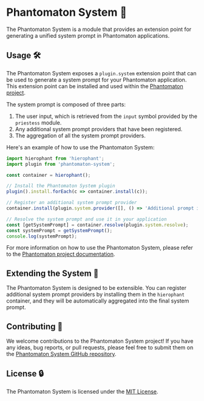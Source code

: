 # Phantomaton System 🤖

The Phantomaton System is a module that provides an extension point for generating a unified system prompt in Phantomaton applications.

## Usage 🛠️

The Phantomaton System exposes a `plugin.system` extension point that can be used to generate a system prompt for your Phantomaton application. This extension point can be installed and used within the [Phantomaton project](https://github.com/phantomaton-ai/phantomaton#readme).

The system prompt is composed of three parts:

1. The user input, which is retrieved from the `input` symbol provided by the `priestess` module.
2. Any additional system prompt providers that have been registered.
3. The aggregation of all the system prompt providers.

Here's an example of how to use the Phantomaton System:

```javascript
import hierophant from 'hierophant';
import plugin from 'phantomaton-system';

const container = hierophant();

// Install the Phantomaton System plugin
plugin().install.forEach(c => container.install(c));

// Register an additional system prompt provider
container.install(plugin.system.provider([], () => 'Additional prompt information'));

// Resolve the system prompt and use it in your application
const [getSystemPrompt] = container.resolve(plugin.system.resolve);
const systemPrompt = getSystemPrompt();
console.log(systemPrompt);
```

For more information on how to use the Phantomaton System, please refer to the [Phantomaton project documentation](https://github.com/phantomaton-ai/phantomaton#readme).

## Extending the System 🔧

The Phantomaton System is designed to be extensible. You can register additional system prompt providers by installing them in the `hierophant` container, and they will be automatically aggregated into the final system prompt.

## Contributing 🦄

We welcome contributions to the Phantomaton System project! If you have any ideas, bug reports, or pull requests, please feel free to submit them on the [Phantomaton System GitHub repository](https://github.com/phantomaton-ai/phantomaton-system).

## License 🔒

The Phantomaton System is licensed under the [MIT License](LICENSE).